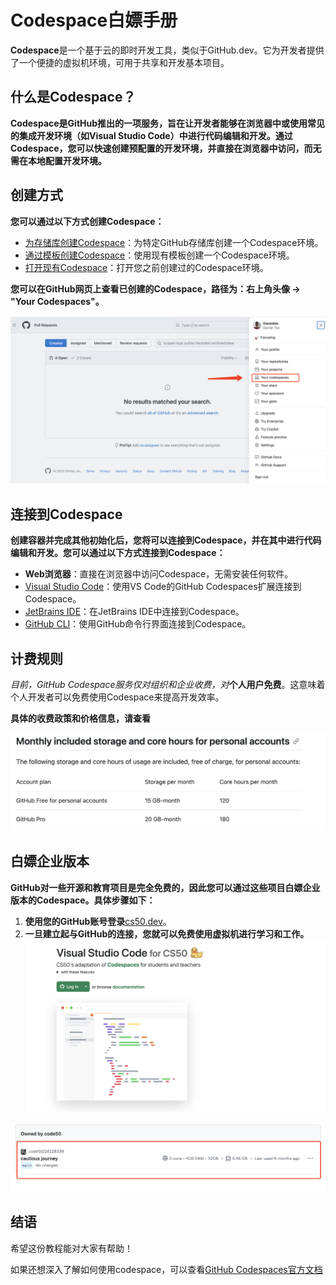 # Codespace白嫖手册

**Codespace**是一个基于云的即时开发工具，类似于GitHub.dev。它为开发者提供了一个便捷的虚拟机环境，可用于共享和开发基本项目。

## 什么是Codespace？

**Codespace是GitHub推出的一项服务，旨在让开发者能够在浏览器中或使用常见的集成开发环境（如Visual Studio Code）中进行代码编辑和开发。通过Codespace，您可以快速创建预配置的开发环境，并直接在浏览器中访问，而无需在本地配置开发环境。**

## 创建方式

**您可以通过以下方式创建Codespace：**

* [为存储库创建Codespace](https://docs.github.com/zh/codespaces/developing-in-codespaces/creating-a-codespace-for-a-repository)：为特定GitHub存储库创建一个Codespace环境。
* [通过模板创建Codespace](https://docs.github.com/zh/codespaces/developing-in-codespaces/creating-a-codespace-from-a-template)：使用现有模板创建一个Codespace环境。
* [打开现有Codespace](https://docs.github.com/zh/codespaces/developing-in-codespaces/opening-an-existing-codespace)：打开您之前创建过的Codespace环境。

**您可以在GitHub网页上查看已创建的Codespace，路径为：右上角头像 -> "Your Codespaces"。**

![Codespace查看路径示意图](./images/image-open-location.png)

## 连接到Codespace

**创建容器并完成其他初始化后，您将可以连接到Codespace，并在其中进行代码编辑和开发。您可以通过以下方式连接到Codespace：**

* **Web浏览器**：直接在浏览器中访问Codespace，无需安装任何软件。
* [Visual Studio Code](https://docs.github.com/zh/codespaces/developing-in-codespaces/using-github-codespaces-in-visual-studio-code)：使用VS Code的GitHub Codespaces扩展连接到Codespace。
* [JetBrains IDE](https://docs.github.com/zh/codespaces/developing-in-codespaces/using-github-codespaces-in-your-jetbrains-ide)：在JetBrains IDE中连接到Codespace。
* [GitHub CLI](https://docs.github.com/zh/codespaces/developing-in-codespaces/using-github-codespaces-with-github-cli)：使用GitHub命令行界面连接到Codespace。

## 计费规则

*目前，GitHub Codespace服务仅对组织和企业收费，对***个人用户免费**。这意味着个人开发者可以免费使用Codespace来提高开发效率。

**具体的收费政策和价格信息，请查看**

![Codespace计费规则截图](./images/image-fee.png)

## 白嫖企业版本

**GitHub对一些开源和教育项目是完全免费的，因此您可以通过这些项目白嫖企业版本的Codespace。具体步骤如下：**

1. **使用您的GitHub账号登录**[cs50.dev](https://cs50.dev/)。
2. **一旦建立起与GitHub的连接，您就可以免费使用虚拟机进行学习和工作。**
![成功后图片1](./images/image-code-cs50.png)

![成功后图片2](./images/image-enter-sucess.png)

## 结语

希望这份教程能对大家有帮助！

如果还想深入了解如何使用codespace，可以查看[GitHub Codespaces官方文档](https://docs.github.com/zh/codespaces/getting-started/quickstart#introduction)
